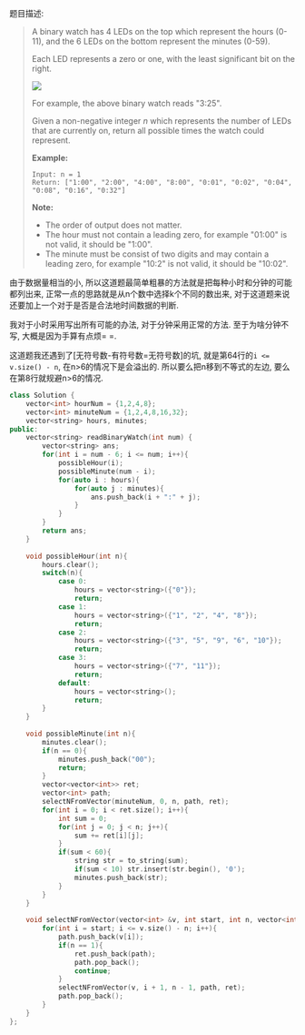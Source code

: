 题目描述:

> A binary watch has 4 LEDs on the top which represent the hours (0-11), and the 6 LEDs on the bottom represent the minutes (0-59).
>
> Each LED represents a zero or one, with the least significant bit on the right.
>
> ![](https://upload.wikimedia.org/wikipedia/commons/8/8b/Binary_clock_samui_moon.jpg)
>
> For example, the above binary watch reads "3:25".
>
> Given a non-negative integer *n* which represents the number of LEDs that are currently on, return all possible times the watch could represent.
>
> **Example:**
>
> ```
> Input: n = 1
> Return: ["1:00", "2:00", "4:00", "8:00", "0:01", "0:02", "0:04", "0:08", "0:16", "0:32"]
> ```
>
> **Note:**
>
> - The order of output does not matter.
> - The hour must not contain a leading zero, for example "01:00" is not valid, it should be "1:00".
> - The minute must be consist of two digits and may contain a leading zero, for example "10:2" is not valid, it should be "10:02".

由于数据量相当的小, 所以这道题最简单粗暴的方法就是把每种小时和分钟的可能都列出来, 正常一点的思路就是从n个数中选择k个不同的数出来, 对于这道题来说还要加上一个对于是否是合法地时间数据的判断.

我对于小时采用写出所有可能的办法, 对于分钟采用正常的方法. 至于为啥分钟不写, 大概是因为手算有点烦= =.

这道题我还遇到了[无符号数-有符号数=无符号数]的坑, 就是第64行的`i <= v.size() - n`, 在n>6的情况下是会溢出的. 所以要么把n移到不等式的左边, 要么在第8行就规避n>6的情况.

```c++
class Solution {
    vector<int> hourNum = {1,2,4,8};
    vector<int> minuteNum = {1,2,4,8,16,32};
    vector<string> hours, minutes;
public:
    vector<string> readBinaryWatch(int num) {
        vector<string> ans;
        for(int i = num - 6; i <= num; i++){
            possibleHour(i);
            possibleMinute(num - i);
            for(auto i : hours){
                for(auto j : minutes){
                    ans.push_back(i + ":" + j);
                }
            }
        }
        return ans;
    }
    
    void possibleHour(int n){
        hours.clear();
        switch(n){
            case 0:
                hours = vector<string>({"0"});
                return;
            case 1:
                hours = vector<string>({"1", "2", "4", "8"});
                return;
            case 2:
                hours = vector<string>({"3", "5", "9", "6", "10"});
                return;
            case 3:
                hours = vector<string>({"7", "11"});
                return;
            default:
                hours = vector<string>();
                return;
        }
    }
    
    void possibleMinute(int n){
        minutes.clear();
        if(n == 0){
            minutes.push_back("00");
            return;
        }
        vector<vector<int>> ret;
        vector<int> path;
        selectNFromVector(minuteNum, 0, n, path, ret);
        for(int i = 0; i < ret.size(); i++){
            int sum = 0;
            for(int j = 0; j < n; j++){
                sum += ret[i][j];
            }
            if(sum < 60){
                string str = to_string(sum);
                if(sum < 10) str.insert(str.begin(), '0');
                minutes.push_back(str);
            }
        }
    }
    
    void selectNFromVector(vector<int> &v, int start, int n, vector<int> &path, vector<vector<int>> &ret){
        for(int i = start; i <= v.size() - n; i++){
            path.push_back(v[i]);
            if(n == 1){
                ret.push_back(path);
                path.pop_back();
                continue;
            }
            selectNFromVector(v, i + 1, n - 1, path, ret);
            path.pop_back();
        }
    }
};
```

